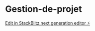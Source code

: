 # Gestion-de-projet

[Edit in StackBlitz next generation editor ⚡️](https://stackblitz.com/~/github.com/DB-Alexandre/Gestion-de-projet)